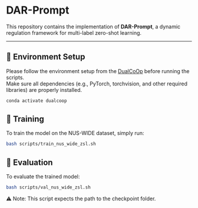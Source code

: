 # DAR-Prompt

This repository contains the implementation of **DAR-Prompt**, a dynamic regulation framework for multi-label zero-shot learning.

---

## 🧩 Environment Setup

Please follow the environment setup from the [DualCoOp](https://github.com/sunxm2357/DualCoOp) before running the scripts.  
Make sure all dependencies (e.g., PyTorch, torchvision, and other required libraries) are properly installed.

```bash
conda activate dualcoop
```

## 🚀 Training

To train the model on the NUS-WIDE dataset, simply run:

```bash
bash scripts/train_nus_wide_zsl.sh
```

## 🧪 Evaluation

To evaluate the trained model:

```bash
bash scripts/val_nus_wide_zsl.sh
```
⚠️ Note: This script expects the path to the checkpoint folder.
